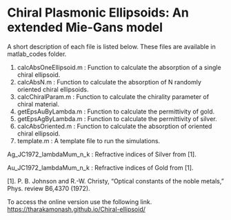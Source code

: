 # Chiral Plasmonic Ellipsoids: An extended Mie-Gans model 
A short description of each file is listed below. These files are available in matlab_codes folder.
1.	calcAbsOneEllipsoid.m : Function to calculate the absorption of a single chiral ellipsoid.
2.	calcAbsN.m : Function to calculate the absorption of N randomly oriented chiral ellipsoids.
3.	calcChiralParam.m : Function to calculate the chirality parameter of chiral material.
4.	getEpsAuByLambda.m : Function to calculate the permittivity of gold.
5.	getEpsAgByLambda.m : Function to calculate the permittivity of silver.
6.	calcAbsOriented.m : Function to calculate the absorption of oriented chiral ellipsoid.
7.	template.m : A template file to run the simulations.

Ag_JC1972_lambdaMum_n_k : Refractive indices of Silver from [1].

Au_JC1972_lambdaMum_n_k : Refractive indices of Gold from [1].

[1]. P. B. Johnson and R.-W. Christy, “Optical constants of the noble metals,” Phys. review B6,4370 (1972).

To access the online version use the following link.
https://tharakamonash.github.io/Chiral-ellipsoid/
